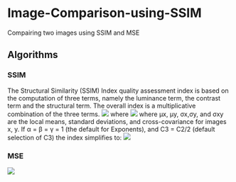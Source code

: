 <h1> Image-Comparison-using-SSIM </h1>
Compairing two images using SSIM and MSE

<h2> Algorithms </h2>

<h3> SSIM </h3> 
The Structural Similarity (SSIM) Index quality assessment index is based on the computation of three terms, namely the luminance term, the contrast term and the structural term. The overall index is a multiplicative combination of the three terms.
<img src="https://image.ibb.co/kf198Q/1_1.jpg">
where
<img src="https://image.ibb.co/f1hua5/1_2.jpg">
where μx, μy, σx,σy, and σxy are the local means, standard deviations, and cross-covariance for images x, y. If α = β = γ = 1 (the default for Exponents), and C3 = C2/2 (default selection of C3) the index simplifies to:
<img src="https://image.ibb.co/dCu7v5/1_3.jpg">


<h3> MSE </h3>
<img src="http://www.pyimagesearch.com/wp-content/uploads/2014/06/compare_mse.png">